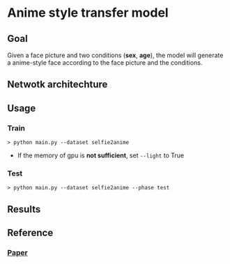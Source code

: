 # Anime style transfer model

## Goal

Given a face picture and two conditions (**sex**, **age**), the model will generate a anime-style face according to the face picture and the conditions.

## Netwotk architechture

## Usage

### Train
```
> python main.py --dataset selfie2anime
```
* If the memory of gpu is **not sufficient**, set `--light` to True

### Test
```
> python main.py --dataset selfie2anime --phase test
```

## Results


## Reference

### [Paper](https://arxiv.org/abs/1907.10830)
